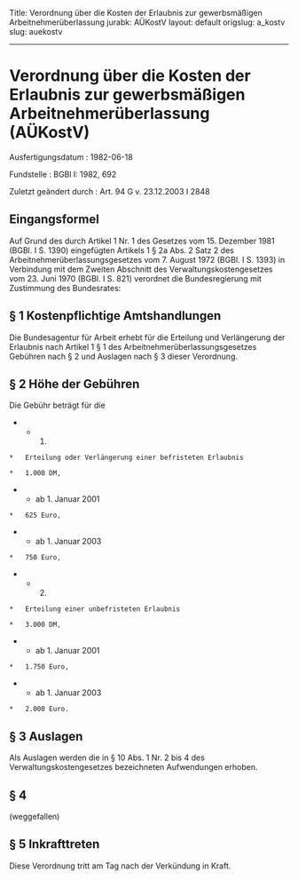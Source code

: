 Title: Verordnung über die Kosten der Erlaubnis zur gewerbsmäßigen Arbeitnehmerüberlassung
jurabk: AÜKostV
layout: default
origslug: a_kostv
slug: auekostv

---

# Verordnung über die Kosten der Erlaubnis zur gewerbsmäßigen Arbeitnehmerüberlassung (AÜKostV)

Ausfertigungsdatum
:   1982-06-18

Fundstelle
:   BGBl I: 1982, 692

Zuletzt geändert durch
:   Art. 94 G v. 23.12.2003 I 2848


## Eingangsformel

Auf Grund des durch Artikel 1 Nr. 1 des Gesetzes vom 15. Dezember 1981
(BGBl. I S. 1390) eingefügten Artikels 1 § 2a Abs. 2 Satz 2 des
Arbeitnehmerüberlassungsgesetzes vom 7. August 1972 (BGBl. I S. 1393)
in Verbindung mit dem Zweiten Abschnitt des Verwaltungskostengesetzes
vom 23. Juni 1970 (BGBl. I S. 821) verordnet die Bundesregierung mit
Zustimmung des Bundesrates:


## § 1 Kostenpflichtige Amtshandlungen

Die Bundesagentur für Arbeit erhebt für die Erteilung und Verlängerung
der Erlaubnis nach Artikel 1 § 1 des Arbeitnehmerüberlassungsgesetzes
Gebühren nach § 2 und Auslagen nach § 3 dieser Verordnung.


## § 2 Höhe der Gebühren

Die Gebühr beträgt für die

*    *   1.

    *   Erteilung oder Verlängerung einer befristeten Erlaubnis

    *   1.000 DM,


*    *   ab 1. Januar 2001

    *   625 Euro,


*    *   ab 1. Januar 2003

    *   750 Euro,


*    *   2.

    *   Erteilung einer unbefristeten Erlaubnis

    *   3.000 DM,


*    *   ab 1. Januar 2001

    *   1.750 Euro,


*    *   ab 1. Januar 2003

    *   2.000 Euro.





## § 3 Auslagen

Als Auslagen werden die in § 10 Abs. 1 Nr. 2 bis 4 des
Verwaltungskostengesetzes bezeichneten Aufwendungen erhoben.


## § 4

(weggefallen)


## § 5 Inkrafttreten

Diese Verordnung tritt am Tag nach der Verkündung in Kraft.


